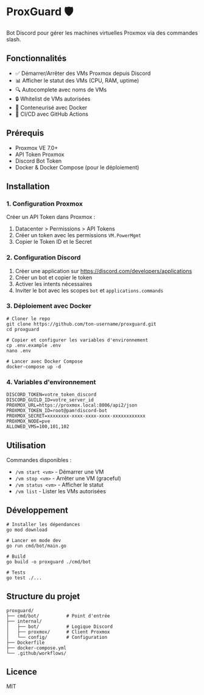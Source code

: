 # ProxGuard 🛡️

Bot Discord pour gérer les machines virtuelles Proxmox via des commandes slash.

## Fonctionnalités

- ✅ Démarrer/Arrêter des VMs Proxmox depuis Discord
- 📊 Afficher le statut des VMs (CPU, RAM, uptime)
- 🔍 Autocomplete avec noms de VMs
- 🔒 Whitelist de VMs autorisées
- 🐳 Conteneurisé avec Docker
- 🚀 CI/CD avec GitHub Actions

## Prérequis

- Proxmox VE 7.0+
- API Token Proxmox
- Discord Bot Token
- Docker & Docker Compose (pour le déploiement)

## Installation

### 1. Configuration Proxmox

Créer un API Token dans Proxmox :

1. Datacenter > Permissions > API Tokens
2. Créer un token avec les permissions `VM.PowerMgmt`
3. Copier le Token ID et le Secret

### 2. Configuration Discord

1. Créer une application sur https://discord.com/developers/applications
2. Créer un bot et copier le token
3. Activer les intents nécessaires
4. Inviter le bot avec les scopes `bot` et `applications.commands`

### 3. Déploiement avec Docker

```
# Cloner le repo
git clone https://github.com/ton-username/proxguard.git
cd proxguard

# Copier et configurer les variables d'environnement
cp .env.example .env
nano .env

# Lancer avec Docker Compose
docker-compose up -d
```

### 4. Variables d'environnement

```
DISCORD_TOKEN=votre_token_discord
DISCORD_GUILD_ID=votre_server_id
PROXMOX_URL=https://proxmox.local:8006/api2/json
PROXMOX_TOKEN_ID=root@pam!discord-bot
PROXMOX_SECRET=xxxxxxxx-xxxx-xxxx-xxxx-xxxxxxxxxxxx
PROXMOX_NODE=pve
ALLOWED_VMS=100,101,102
```

## Utilisation

Commandes disponibles :

- `/vm start <vm>` - Démarrer une VM
- `/vm stop <vm>` - Arrêter une VM (graceful)
- `/vm status <vm>` - Afficher le statut
- `/vm list` - Lister les VMs autorisées

## Développement

```
# Installer les dépendances
go mod download

# Lancer en mode dev
go run cmd/bot/main.go

# Build
go build -o proxguard ./cmd/bot

# Tests
go test ./...
```

## Structure du projet

```
proxguard/
├── cmd/bot/          # Point d'entrée
├── internal/
│   ├── bot/          # Logique Discord
│   ├── proxmox/      # Client Proxmox
│   └── config/       # Configuration
├── Dockerfile
├── docker-compose.yml
└── .github/workflows/
```

## Licence

MIT
